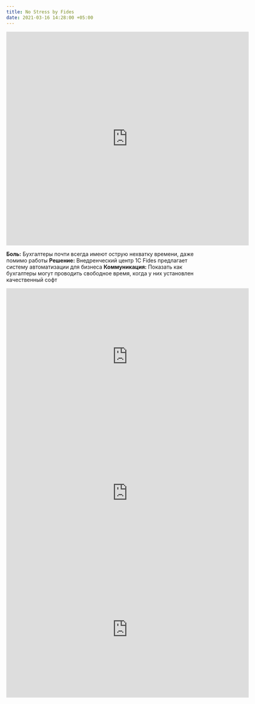 ```yaml
---
title: No Stress by Fides
date: 2021-03-16 14:28:00 +05:00
---
```


<iframe src="https://player.vimeo.com/video/518058425" width="640" height="564" frameborder="0" allow="autoplay; fullscreen" allowfullscreen></iframe>
</br>

**Боль:** Бухгалтеры почти всегда имеют острую нехватку времени, даже помимо работы
**Решение:** Внедренческий центр 1C Fides предлагает систему автоматизации для бизнеса
**Коммуникация:** Показать как бухгалтеры могут проводить свободное время, когда у них установлен качественный  софт


<iframe src="https://player.vimeo.com/video/517864937" width="640" height="360" frameborder="0" allow="autoplay; fullscreen; picture-in-picture" allowfullscreen></iframe>

<iframe src="https://player.vimeo.com/video/517864711" width="640" height="360" frameborder="0" allow="autoplay; fullscreen; picture-in-picture" allowfullscreen></iframe>

<iframe src="https://player.vimeo.com/video/517864638" width="640" height="360" frameborder="0" allow="autoplay; fullscreen; picture-in-picture" allowfullscreen></iframe>